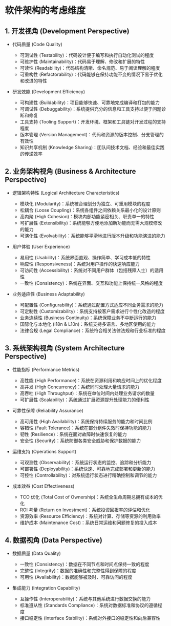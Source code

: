 # 软件架构的考虑维度

## 1. 开发视角 (Development Perspective)

- 代码质量 (Code Quality)

  - 可测试性 (Testability)：代码设计便于编写和执行自动化测试的程度
  - 可维护性 (Maintainability)：代码易于理解、修改和扩展的特性
  - 可读性 (Readability)：代码结构清晰、命名规范、易于阅读理解的程度
  - 可重构性 (Refactorability)：代码能够在保持功能不变的情况下易于优化和改进的特性

- 研发效能 (Development Efficiency)

  - 可构建性 (Buildability)：项目能够快速、可靠地完成编译和打包的能力
  - 可调试性 (Debuggability)：系统提供充分的信息和工具支持以便于问题诊断和修复
  - 工具支持 (Tooling Support)：开发环境、框架和工具链对开发过程的支持程度
  - 版本管理 (Version Management)：代码和资源的版本控制、分支管理的有效性
  - 知识共享机制 (Knowledge Sharing)：团队间技术文档、经验和最佳实践的传递效率

## 2. 业务架构视角 (Business & Architecture Perspective)

- 逻辑架构特性 (Logical Architecture Characteristics)

  - 模块化 (Modularity)：系统被合理划分为独立、可重用模块的程度
  - 松耦合 (Loose Coupling)：系统各组件之间依赖关系最小化的设计原则
  - 高内聚 (High Cohesion)：模块内部功能紧密相关、职责单一的特性
  - 可扩展性 (Extensibility)：系统能够方便地添加新功能而无需大规模修改的能力
  - 可演化性 (Evolvability)：系统能够平滑地进行版本升级和功能演进的能力

- 用户体验 (User Experience)

  - 易用性 (Usability)：系统界面直观、操作简单、学习成本低的特性
  - 响应性 (Responsiveness)：系统对用户操作的快速响应能力
  - 可访问性 (Accessibility)：系统对不同用户群体（包括残障人士）的适用性
  - 一致性 (Consistency)：系统在界面、交互和功能上保持统一风格的程度

- 业务适应性 (Business Adaptability)

  - 可配置性 (Configurability)：系统通过配置方式适应不同业务需求的能力
  - 可定制性 (Customizability)：系统支持按客户需求进行个性化改造的程度
  - 业务连续性 (Business Continuity)：系统保障业务不中断运行的能力
  - 国际化与本地化 (I18n & L10n)：系统支持多语言、多地区使用的能力
  - 法律合规 (Legal Compliance)：系统符合相关法律法规和行业标准的程度

## 3. 系统架构视角 (System Architecture Perspective)

- 性能指标 (Performance Metrics)

  - 高性能 (High Performance)：系统在资源利用和响应时间上的优化程度
  - 高并发 (High Concurrency)：系统同时处理大量请求的能力
  - 高吞吐 (High Throughput)：系统在单位时间内处理业务请求的数量
  - 可扩展性 (Scalability)：系统通过扩展资源提升处理能力的便利性

- 可靠性保障 (Reliability Assurance)

  - 高可用性 (High Availability)：系统保持持续服务的能力和时间比例
  - 容错性 (Fault Tolerance)：系统在部分组件失效时保持功能的能力
  - 韧性 (Resilience)：系统在面对故障时快速恢复的能力
  - 安全性 (Security)：系统防御各类安全威胁和保护数据的能力

- 运维支持 (Operations Support)

  - 可观测性 (Observability)：系统运行状态的监控、追踪和分析能力
  - 可部署性 (Deployability)：系统快速、可靠地完成部署和更新的能力
  - 可控性 (Controllability)：对系统运行状态进行精确控制和调节的能力

- 成本效益 (Cost Effectiveness)

  - TCO 优化 (Total Cost of Ownership)：系统全生命周期总拥有成本的优化
  - ROI 考量 (Return on Investment)：系统投资回报率的评估和优化
  - 资源效率 (Resource Efficiency)：系统对计算、存储等资源的利用效率
  - 维护成本 (Maintenance Cost)：系统日常运维和问题修复的投入成本

## 4. 数据视角 (Data Perspective)

- 数据质量 (Data Quality)

  - 一致性 (Consistency)：数据在不同节点和时间点保持一致的程度
  - 完整性 (Integrity)：数据的准确性和完整性得到保障的程度
  - 可用性 (Availability)：数据能够被及时、可靠访问的程度

- 集成能力 (Integration Capability)

  - 互操作性 (Interoperability)：系统与其他系统进行数据交换的能力
  - 标准遵从性 (Standards Compliance)：系统对数据标准和协议的遵循程度
  - 接口稳定性 (Interface Stability)：系统对外接口的稳定性和向后兼容性
